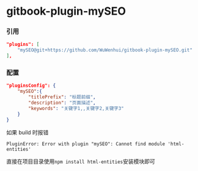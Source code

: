 # gitbook-plugin-mySEO

### 引用

``` json
"plugins": [
    "mySEO@git+https://github.com/WuWenhui/gitbook-plugin-mySEO.git"
],
```

### 配置

``` json
"pluginsConfig": {
    "mySEO":{
        "titlePrefix": "标题前缀",
        "description": "页面描述",
        "keywords": "关键字1,,关键字2,关键字3"
    }
}
```


如果 build 时报错
```
PluginError: Error with plugin "mySEO": Cannot find module 'html-entities'
```
直接在项目目录使用`npm install html-entities`安装模块即可
